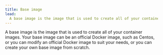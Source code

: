 ```yaml
---
title: Base image
lead:
  A base image is the image that is used to create all of your container images.
---
```


A base image is the image that is used to create all of your container images.
Your base image can be an official Docker image, such as Centos, or you can
modify an official Docker image to suit your needs, or you can create your own
base image from scratch.
